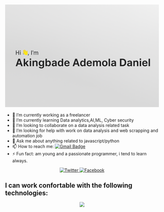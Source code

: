 <img src="https://github.com/SonicStreaker/SonicStreaker/blob/main/file_0000000044d4624398dac219c9b98057 (1).png">

- 🔭 I’m currently working as a freelancer
- 🌱 I’m currently learning Data analytics,AI,ML, Cyber security 
- 👯 I’m looking to collaborate on a data analysis related task
- 🤔 I’m looking for help with work on data analysis  and web scrapping and automation job
- 💬 Ask me about anything related to javascript/python
- 📫 How to reach me: [![Gmail Badge](https://img.shields.io/badge/-SonicStreaker-c14438?style=social&logo=Gmail&logoColor=red&link=mailto:ademolaakingbade1@gmail.com)](mailto:ademolaakingbade1@gmail.com) 
- ⚡ Fun fact: am young and a passionate programmer, i tend to learn always.

<p align="center">
  <a href="https://twitter.com/AdemolAki50778" target="_blank">
    <img src="https://img.shields.io/badge/twitter-%231DA1F2.svg?&style=for-the-badge&logo=twitter&logoColor=white&color=071A2C" alt="Twitter"/>
  </a>
  
  <a href="https://www.facebook.com/azeez.olayiwola.182" target="_blank">
    <img src="https://img.shields.io/badge/facebook-%231877F2.svg?&style=for-the-badge&logo=facebook&logoColor=white&color=071A2C" alt="Facebook"/>
  </a>
    
</p>


## I can work confortable with the following technologies:

<p align="center">
  <a href="https://skillicons.dev">
    <img src="https://skillicons.dev/icons?i=py,js,django,selenium,html,css,mysql,linux,tensorflow" />
  </a>
</p>


<!-- [![My Skills](https://skillicons.dev/icons?i=py,js,html,selenium,django,css,git,linux,mysql,tensorflow&theme=light&perline=5)](https://skillicons.dev) -->
